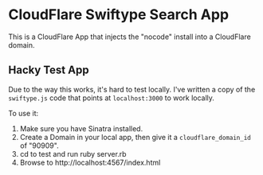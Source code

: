 # CloudFlare Swiftype Search App

This is a CloudFlare App that injects the "nocode" install into a CloudFlare domain.

## Hacky Test App

Due to the way this works, it's hard to test locally. I've written a copy of the `swiftype.js` code that points at `localhost:3000` to work locally.

To use it:

1. Make sure you have Sinatra installed.
2. Create a Domain in your local app, then give it a `cloudflare_domain_id` of "90909".
3. cd to test and run ruby server.rb
4. Browse to http://localhost:4567/index.html


